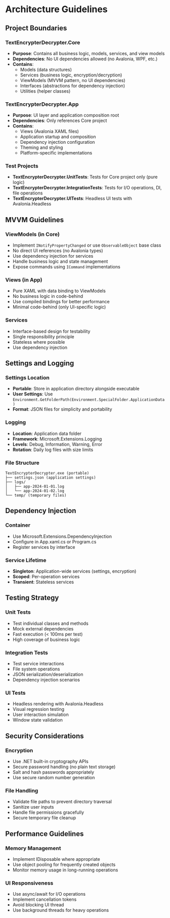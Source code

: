 # Architecture Guidelines

## Project Boundaries

### TextEncrypterDecrypter.Core
- **Purpose**: Contains all business logic, models, services, and view models
- **Dependencies**: No UI dependencies allowed (no Avalonia, WPF, etc.)
- **Contains**:
  - Models (data structures)
  - Services (business logic, encryption/decryption)
  - ViewModels (MVVM pattern, no UI dependencies)
  - Interfaces (abstractions for dependency injection)
  - Utilities (helper classes)

### TextEncrypterDecrypter.App
- **Purpose**: UI layer and application composition root
- **Dependencies**: Only references Core project
- **Contains**:
  - Views (Avalonia XAML files)
  - Application startup and composition
  - Dependency injection configuration
  - Theming and styling
  - Platform-specific implementations

### Test Projects
- **TextEncrypterDecrypter.UnitTests**: Tests for Core project only (pure logic)
- **TextEncrypterDecrypter.IntegrationTests**: Tests for I/O operations, DI, file operations
- **TextEncrypterDecrypter.UITests**: Headless UI tests with Avalonia.Headless

## MVVM Guidelines

### ViewModels (in Core)
- Implement `INotifyPropertyChanged` or use `ObservableObject` base class
- No direct UI references (no Avalonia types)
- Use dependency injection for services
- Handle business logic and state management
- Expose commands using `ICommand` implementations

### Views (in App)
- Pure XAML with data binding to ViewModels
- No business logic in code-behind
- Use compiled bindings for better performance
- Minimal code-behind (only UI-specific logic)

### Services
- Interface-based design for testability
- Single responsibility principle
- Stateless where possible
- Use dependency injection

## Settings and Logging

### Settings Location
- **Portable**: Store in application directory alongside executable
- **User Settings**: Use `Environment.GetFolderPath(Environment.SpecialFolder.ApplicationData)`
- **Format**: JSON files for simplicity and portability

### Logging
- **Location**: Application data folder
- **Framework**: Microsoft.Extensions.Logging
- **Levels**: Debug, Information, Warning, Error
- **Rotation**: Daily log files with size limits

### File Structure
```
TextEncrypterDecrypter.exe (portable)
├── settings.json (application settings)
├── logs/
│   ├── app-2024-01-01.log
│   └── app-2024-01-02.log
└── temp/ (temporary files)
```

## Dependency Injection

### Container
- Use Microsoft.Extensions.DependencyInjection
- Configure in App.xaml.cs or Program.cs
- Register services by interface

### Service Lifetime
- **Singleton**: Application-wide services (settings, encryption)
- **Scoped**: Per-operation services
- **Transient**: Stateless services

## Testing Strategy

### Unit Tests
- Test individual classes and methods
- Mock external dependencies
- Fast execution (< 100ms per test)
- High coverage of business logic

### Integration Tests
- Test service interactions
- File system operations
- JSON serialization/deserialization
- Dependency injection scenarios

### UI Tests
- Headless rendering with Avalonia.Headless
- Visual regression testing
- User interaction simulation
- Window state validation

## Security Considerations

### Encryption
- Use .NET built-in cryptography APIs
- Secure password handling (no plain text storage)
- Salt and hash passwords appropriately
- Use secure random number generation

### File Handling
- Validate file paths to prevent directory traversal
- Sanitize user inputs
- Handle file permissions gracefully
- Secure temporary file cleanup

## Performance Guidelines

### Memory Management
- Implement IDisposable where appropriate
- Use object pooling for frequently created objects
- Monitor memory usage in long-running operations

### UI Responsiveness
- Use async/await for I/O operations
- Implement cancellation tokens
- Avoid blocking UI thread
- Use background threads for heavy operations
